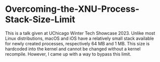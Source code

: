 # Overcoming-the-XNU-Process-Stack-Size-Limit
This is a talk given at UChicago Winter Tech Showcase 2023.
Unlike most Linux distributions, macOS and iOS have a relatively small stack available for newly created processes, respectively 64 MB and 1 MB. This size is hardcoded into the kernel and cannot be changed without a kernel recompile. However, I came up with a way to bypass this limit.
